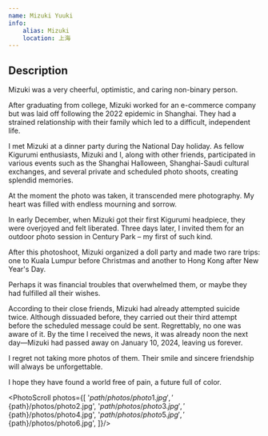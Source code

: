 ```yaml
---
name: Mizuki Yuuki
info: 
    alias: Mizuki
    location: 上海
---
```


## Description

Mizuki was a very cheerful, optimistic, and caring non-binary person.

After graduating from college, Mizuki worked for an e-commerce company but was laid off following the 2022 epidemic in Shanghai. They had a strained relationship with their family which led to a difficult, independent life.

I met Mizuki at a dinner party during the National Day holiday. As fellow Kigurumi enthusiasts, Mizuki and I, along with other friends, participated in various events such as the Shanghai Halloween, Shanghai-Saudi cultural exchanges, and several private and scheduled photo shoots, creating splendid memories.

At the moment the photo was taken, it transcended mere photography. My heart was filled with endless mourning and sorrow.

In early December, when Mizuki got their first Kigurumi headpiece, they were overjoyed and felt liberated. Three days later, I invited them for an outdoor photo session in Century Park – my first of such kind.

After this photoshoot, Mizuki organized a doll party and made two rare trips: one to Kuala Lumpur before Christmas and another to Hong Kong after New Year's Day.

Perhaps it was financial troubles that overwhelmed them, or maybe they had fulfilled all their wishes.

According to their close friends, Mizuki had already attempted suicide twice. Although dissuaded before, they carried out their third attempt before the scheduled message could be sent. Regrettably, no one was aware of it. By the time I received the news, it was already noon the next day—Mizuki had passed away on January 10, 2024, leaving us forever.

I regret not taking more photos of them. Their smile and sincere friendship will always be unforgettable.

I hope they have found a world free of pain, a future full of color.

<PhotoScroll photos={[ '${path}/photos/photo1.jpg', '${path}/photos/photo2.jpg', '${path}/photos/photo3.jpg', '${path}/photos/photo4.jpg', '${path}/photos/photo5.jpg', '${path}/photos/photo6.jpg', ]}/>
